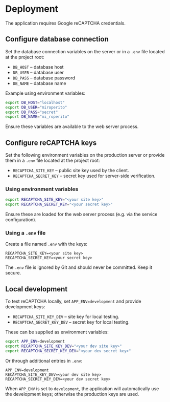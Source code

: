 # Deployment

The application requires Google reCAPTCHA credentials.

## Configure database connection

Set the database connection variables on the server or in a `.env` file located at the project root:

- `DB_HOST` – database host
- `DB_USER` – database user
- `DB_PASS` – database password
- `DB_NAME` – database name

Example using environment variables:

```bash
export DB_HOST="localhost"
export DB_USER="miroperito"
export DB_PASS="secret"
export DB_NAME="mi_roperito"
```

Ensure these variables are available to the web server process.

## Configure reCAPTCHA keys

Set the following environment variables on the production server or provide them in a `.env` file located at the project root:

- `RECAPTCHA_SITE_KEY` – public site key used by the client.
- `RECAPTCHA_SECRET_KEY` – secret key used for server-side verification.

### Using environment variables

```bash
export RECAPTCHA_SITE_KEY="<your site key>"
export RECAPTCHA_SECRET_KEY="<your secret key>"
```
Ensure these are loaded for the web server process (e.g. via the service configuration).

### Using a `.env` file

Create a file named `.env` with the keys:

```env
RECAPTCHA_SITE_KEY=<your site key>
RECAPTCHA_SECRET_KEY=<your secret key>
```

The `.env` file is ignored by Git and should never be committed. Keep it secure.

## Local development

To test reCAPTCHA locally, set `APP_ENV=development` and provide development keys:

- `RECAPTCHA_SITE_KEY_DEV` – site key for local testing.
- `RECAPTCHA_SECRET_KEY_DEV` – secret key for local testing.

These can be supplied as environment variables:

```bash
export APP_ENV=development
export RECAPTCHA_SITE_KEY_DEV="<your dev site key>"
export RECAPTCHA_SECRET_KEY_DEV="<your dev secret key>"
```

Or through additional entries in `.env`:

```env
APP_ENV=development
RECAPTCHA_SITE_KEY_DEV=<your dev site key>
RECAPTCHA_SECRET_KEY_DEV=<your dev secret key>
```

When `APP_ENV` is set to `development`, the application will automatically use the development keys; otherwise the production keys are used.
